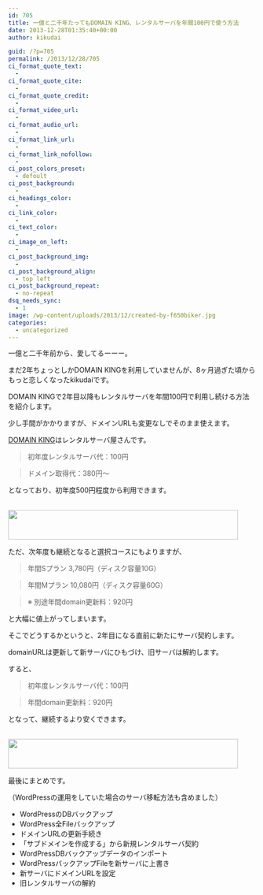 ```yaml
---
id: 705
title: 一億と二千年たってもDOMAIN KING、レンタルサーバを年間100円で使う方法
date: 2013-12-28T01:35:40+00:00
author: kikudai

guid: /?p=705
permalink: /2013/12/28/705
ci_format_quote_text:
  - 
ci_format_quote_cite:
  - 
ci_format_quote_credit:
  - 
ci_format_video_url:
  - 
ci_format_audio_url:
  - 
ci_format_link_url:
  - 
ci_format_link_nofollow:
  - 
ci_post_colors_preset:
  - defoult
ci_post_background:
  - 
ci_headings_color:
  - 
ci_link_color:
  - 
ci_text_color:
  - 
ci_image_on_left:
  - 
ci_post_background_img:
  - 
ci_post_background_align:
  - top left
ci_post_background_repeat:
  - no-repeat
dsq_needs_sync:
  - 1
image: /wp-content/uploads/2013/12/created-by-f650biker.jpg
categories:
  - uncategorized
---
```

一億と二千年前から、愛してるーーー。
  
まだ2年ちょっとしかDOMAIN KINGを利用していませんが、8ヶ月過ぎた頃からもっと恋しくなったkikudaiです。

DOMAIN KINGで2年目以降もレンタルサーバを年間100円で利用し続ける方法を紹介します。
  
少し手間がかかりますが、ドメインURLも変更なしでそのまま使えます。

<a href="https://px.a8.net/svt/ejp?a8mat=264J0W+DD29KI+CJY+NTJWY" target="_blank" rel="nofollow">DOMAIN KING</a>はレンタルサーバ屋さんです。<!--more-->

> 初年度レンタルサーバ代：100円
  
> ドメイン取得代：380円〜

となっており、初年度500円程度から利用できます。

<a href="https://px.a8.net/svt/ejp?a8mat=264J0W+DD29KI+CJY+NW4I9" target="_blank" rel="nofollow"><br /> <img src="https://www22.a8.net/svt/bgt?aid=131221328808&wid=001&eno=01&mid=s00000001627004013000&mc=1" border="0" alt="" width="468" height="60" /></a>

ただ、次年度も継続となると選択コースにもよりますが、

> 年間Sプラン 3,780円（ディスク容量10G）
  
> 年間Mプラン 10,080円（ディスク容量60G）
  
> ※ 別途年間domain更新料：920円

と大幅に値上がってしまいます。

そこでどうするかというと、2年目になる直前に新たにサーバ契約します。
  
domainURLは更新して新サーバにひもづけ、旧サーバは解約します。

すると、

> 初年度レンタルサーバ代：100円
  
> 年間domain更新料：920円

となって、継続するより安くできます。

<a href="https://px.a8.net/svt/ejp?a8mat=264J0W+DD29KI+CJY+NW4I9" target="_blank" rel="nofollow"><br /> <img src="https://www22.a8.net/svt/bgt?aid=131221328808&wid=001&eno=01&mid=s00000001627004013000&mc=1" border="0" alt="" width="468" height="60" /></a>

最後にまとめです。
  
（WordPressの運用をしていた場合のサーバ移転方法も含めました）

  * WordPressのDBバックアップ
  * WordPress全Fileバックアップ
  * ドメインURLの更新手続き
  * 「サブドメインを作成する」から新規レンタルサーバ契約
  * WordPressDBバックアップデータのインポート
  * WordPressバックアップFileを新サーバに上書き
  * 新サーバにドメインURLを設定
  * 旧レンタルサーバの解約

<img src="https://www11.a8.net/0.gif?a8mat=264J0W+DD29KI+CJY+NTJWY" border="0" alt="" width="1" height="1" style="display: none;" /><img src="https://www13.a8.net/0.gif?a8mat=264J0W+DD29KI+CJY+NW4I9" border="0" alt="" width="1" height="1" style="display: none;" />